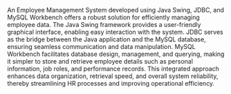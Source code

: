An Employee Management System developed using Java Swing, JDBC, and MySQL Workbench offers a robust solution for efficiently managing employee data.
The Java Swing framework provides a user-friendly graphical interface, enabling easy interaction with the system.
JDBC serves as the bridge between the Java application and the MySQL database, ensuring seamless communication and data manipulation.
MySQL Workbench facilitates database design, management, and querying, making it simpler to store and retrieve employee details such as personal information, job roles, and performance records.
This integrated approach enhances data organization, retrieval speed, and overall system reliability, thereby streamlining HR processes and improving operational efficiency.
